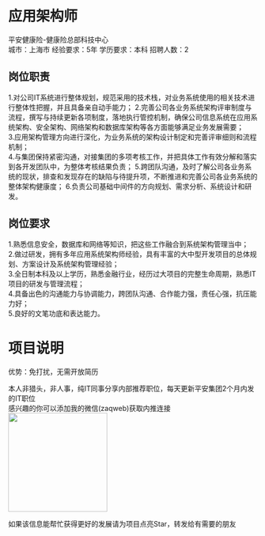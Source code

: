 # 应用架构师
平安健康险-健康险总部科技中心  
城市：上海市 经验要求：5年 学历要求：本科  招聘人数：2

## 岗位职责
1.对公司IT系统进行整体规划，规范采用的技术栈，对业务系统使用的相关技术进行整体性把握，并且具备亲自动手能力； 
 2.完善公司各业务系统架构评审制度与流程，撰写与持续更新各项制度，落地执行管控机制，确保公司信息系统在应用系统架构、安全架构、网络架构和数据库架构等各方面能够满足业务发展需要；   
 3.应用架构管理方向进行深化，为业务系统的架构设计制定和完善评审细则和流程机制；      
 4.与集团保持紧密沟通，对接集团的多项考核工作，并把具体工作有效分解和落实到各开发团队中，为整体考核结果负责； 
 5.跨团队沟通，及时了解公司各业务系统的现状，排查和发现存在的缺陷与待提升项，不断推进和完善公司各业务系统的整体架构健康度；
 6.负责公司基础中间件的方向规划、需求分析、系统设计和研发。

## 岗位要求
1.熟悉信息安全，数据库和网络等知识，把这些工作融合到系统架构管理当中；    
 2.做过研发，拥有多年应用系统架构师经验，具有丰富的大中型开发项目的总体规划、方案设计及系统架构管理经验；   
 3.全日制本科及以上学历，熟悉金融行业，经历过大项目的完整生命周期，熟悉IT项目的研发与管理流程；     
 4.具备出色的沟通能力与协调能力，跨团队沟通、合作能力强，责任心强，抗压能力好；      
 5.良好的文笔功底和表达能力。

# 项目说明

优势：免打扰，无需开放简历

本人非猎头，非人事，纯IT同事分享内部推荐职位，每天更新平安集团2个月内发的IT职位  
感兴趣的你可以添加我的微信(zaqweb)获取内推连接  
<img src="https://github.com/zaqweb/PA-IT-JOBS/blob/master/WechatICode.jpeg"  height="200" width="200">

如果该信息能帮忙获得更好的发展请为项目点亮Star，转发给有需要的朋友




